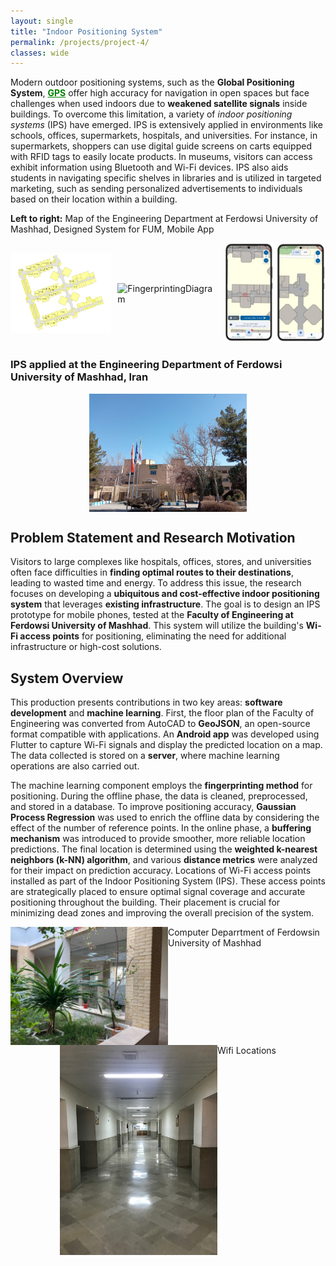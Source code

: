 ```yaml
---
layout: single
title: "Indoor Positioning System"
permalink: /projects/project-4/
classes: wide
---
```



Modern outdoor positioning systems, such as the **Global Positioning System**, <a href="https://en.wikipedia.org/wiki/Global_Positioning_System" style="text-decoration:underline; color:green;" target="_blank"><strong>GPS</strong></a> offer high accuracy for navigation in open spaces but face challenges when used indoors due to **weakened satellite signals** inside buildings. To overcome this limitation, a variety of *indoor positioning systems* (IPS) have emerged. IPS is extensively applied in environments like schools, offices, supermarkets, hospitals, and universities. For instance, in supermarkets, shoppers can use digital guide screens on carts equipped with RFID tags to easily locate products. In museums, visitors can access exhibit information using Bluetooth and Wi-Fi devices. IPS also aids students in navigating specific shelves in libraries and is utilized in targeted marketing, such as sending personalized advertisements to individuals based on their location within a building.


**Left to right:** Map of the Engineering Department at Ferdowsi University of Mashhad, Designed System for FUM, Mobile App

<div style="display: flex; justify-content: space-between; align-items: center; gap: 10px;">
  <div style="flex: 1;">
    <img src="/assets/Projectsimages/IPS/EngineeringFUM.png" alt="EngineeringFUM" style="width: 100%; height: auto;">
  </div>
  <div style="flex: 1;">
    <img src="/assets/Projectsimages/IPS/FingerprintingDiagram.png" alt="FingerprintingDiagram" style="width: 100%; height: auto;">
  </div>
  <div style="flex: 1;">
    <img src="/assets/Projectsimages/IPS/mobileapppic2.png" alt="mobileapppic2" style="width: 100%; height: auto;">
  </div>
</div>

### IPS applied at the Engineering Department of Ferdowsi University of Mashhad, Iran 

<div style="display: flex; justify-content: center;">
    <img src="/assets/Projectsimages/IPS/ENG_FUM.png" alt="ENG_FUM" style="width: 50%; height: 50%;">
</div>


## Problem Statement and Research Motivation

Visitors to large complexes like hospitals, offices, stores, and universities often face difficulties in **finding optimal routes to their destinations**, leading to wasted time and energy. To address this issue, the research focuses on developing a **ubiquitous and cost-effective indoor positioning system** that leverages **existing infrastructure**. The goal is to design an IPS prototype for mobile phones, tested at the **Faculty of Engineering at Ferdowsi University of Mashhad**. This system will utilize the building's **Wi-Fi access points** for positioning, eliminating the need for additional infrastructure or high-cost solutions.

## System Overview

This production presents contributions in two key areas: **software development** and **machine learning**. First, the floor plan of the Faculty of Engineering was converted from AutoCAD to **GeoJSON**, an open-source format compatible with applications. An **Android app** was developed using Flutter to capture Wi-Fi signals and display the predicted location on a map. The data collected is stored on a **server**, where machine learning operations are also carried out. 

The machine learning component employs the **fingerprinting method** for positioning. During the offline phase, the data is cleaned, preprocessed, and stored in a database. To improve positioning accuracy, **Gaussian Process Regression** was used to enrich the offline data by considering the effect of the number of reference points. In the online phase, a **buffering mechanism** was introduced to provide smoother, more reliable location predictions. The final location is determined using the **weighted k-nearest neighbors (k-NN) algorithm**, and various **distance metrics** were analyzed for their impact on prediction accuracy.
Locations of Wi-Fi access points installed as part of the Indoor Positioning System (IPS). These access points are strategically placed to ensure optimal signal coverage and accurate positioning throughout the building. Their placement is crucial for minimizing dead zones and improving the overall precision of the system.

<div style="display: flex; justify-content: center;">
    <img src="/assets/Projectsimages/IPS/ComputerGroup_ENG_FUM.jpg" alt="ENG_FUM1" style="width: 50%; height: 50%;">
    <div class="caption">
        Computer Deparrtment of Ferdowsin University of Mashhad
    </div>
</div>

<div style="display: flex; justify-content: center;">
    <img src="/assets/Projectsimages/IPS/WiFiLocation.jpg" alt="WiFiLocation" style="width: 50%; height: 50%;">
    <div class="caption">
        Wifi Locations
    </div>
</div>

